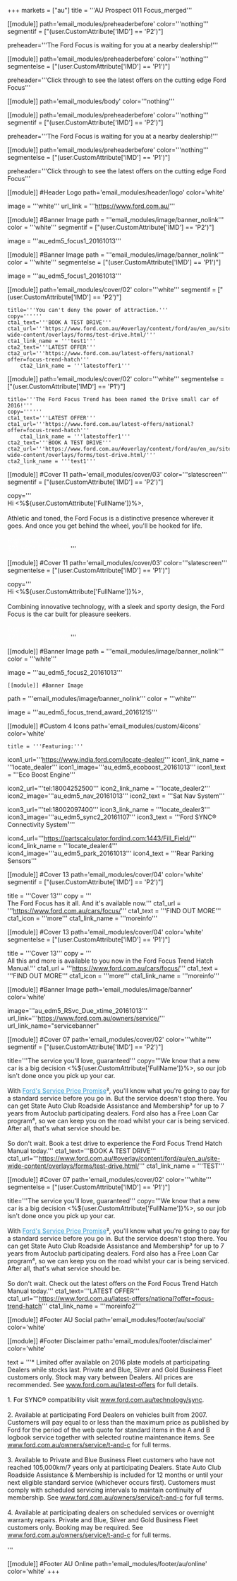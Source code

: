 +++
markets = ["au"]
title = '''AU Prospect 011 Focus_merged'''

[[module]]
path='email_modules/preheaderbefore'
color='''nothing'''
segmentif = ["(user.CustomAttribute['IMD'] == 'P2')"]

   preheader='''The Ford Focus is waiting for you at a nearby dealership!'''

[[module]]
path='email_modules/preheaderbefore'
color='''nothing'''
segmentelse = ["(user.CustomAttribute['IMD'] == 'P1')"]

   preheader='''Click through to see the latest offers on the cutting edge Ford Focus'''

[[module]]
path='email_modules/body'
color='''nothing'''

[[module]]
path='email_modules/preheaderbefore'
color='''nothing'''
segmentif = ["(user.CustomAttribute['IMD'] == 'P2')"]

   preheader='''The Ford Focus is waiting for you at a nearby dealership!'''

[[module]]
path='email_modules/preheaderbefore'
color='''nothing'''
segmentelse = ["(user.CustomAttribute['IMD'] == 'P1')"]

   preheader='''Click through to see the latest offers on the cutting edge Ford Focus'''

[[module]] #Header Logo
path='email_modules/header/logo'
color='white'

  image = '''white'''
  url_link = '''https://www.ford.com.au/'''

[[module]] #Banner Image
path = '''email_modules/image/banner_nolink'''
color = '''white'''
segmentif = ["(user.CustomAttribute['IMD'] == 'P2')"]

  image = '''au_edm5_focus1_20161013'''

[[module]] #Banner Image
path = '''email_modules/image/banner_nolink'''
color = '''white'''
segmentelse = ["(user.CustomAttribute['IMD'] == 'P1')"]

  image = '''au_edm5_focus1_20161013'''

[[module]]
path='email_modules/cover/02'
color='''white'''
segmentif = ["(user.CustomAttribute['IMD'] == 'P2')"]

    title='''You can't deny the power of attraction.'''
    copy=''''''
    cta1_text='''BOOK A TEST DRIVE'''
    cta1_url='''https://www.ford.com.au/#overlay/content/ford/au/en_au/site-wide-content/overlays/forms/test-drive.html/'''
  	cta1_link_name = '''test1'''
    cta2_text='''LATEST OFFER'''
    cta2_url='''https://www.ford.com.au/latest-offers/national?offer=focus-trend-hatch'''
		cta2_link_name = '''latestoffer1'''

[[module]]
path='email_modules/cover/02'
color='''white'''
segmentelse = ["(user.CustomAttribute['IMD'] == 'P1')"]

    title='''The Ford Focus Trend has been named the Drive small car of 2016!'''
    copy=''''''
    cta1_text='''LATEST OFFER'''
    cta1_url='''https://www.ford.com.au/latest-offers/national?offer=focus-trend-hatch'''
		cta1_link_name = '''latestoffer1'''
    cta2_text='''BOOK A TEST DRIVE'''
    cta2_url='''https://www.ford.com.au/#overlay/content/ford/au/en_au/site-wide-content/overlays/forms/test-drive.html/'''
  	cta2_link_name = '''test1'''

[[module]] #Cover 11
path='email_modules/cover/03'
color='''slatescreen'''
segmentif = ["(user.CustomAttribute['IMD'] == 'P2')"]

  copy='''<br />Hi <%${user.CustomAttribute['FullName']}%>,  <br /><br />
	Athletic and toned, the Ford Focus is a distinctive presence wherever it goes. And once you get behind the wheel, you'll be hooked for life. </span><br /><br /><span style="font-size:16px; color:#FFFFFF; font-family:Arial, Helvetica, sans-serif ;">Right now, the Ford Focus Trend Hatch Manual is available at $21,590* Driveaway</span>'''

[[module]] #Cover 11
path='email_modules/cover/03'
color='''slatescreen'''
segmentelse = ["(user.CustomAttribute['IMD'] == 'P1')"]

  copy='''<br />Hi <%${user.CustomAttribute['FullName']}%>,  <br /><br />
	Combining innovative technology, with a sleek and sporty design, the Ford Focus is the car built for pleasure seekers.</span><br /><br /><span style="font-size:16px; color:#FFFFFF; font-family:Arial, Helvetica, sans-serif ;">Right now, the Ford Focus Trend Hatch Manual is available at $21,590* Driveaway</span>'''

  [[module]] #Banner Image
path = '''email_modules/image/banner_nolink'''
color = '''white'''

  image = '''au_edm5_focus2_20161013'''

    [[module]] #Banner Image
path = '''email_modules/image/banner_nolink'''
color = '''white'''

  image = '''au_edm5_focus_trend_award_20161215'''


[[module]] #Custom 4 Icons
path='email_modules/custom/4icons'
color='white'

	title = '''Featuring:'''
  icon1_url='''https://www.india.ford.com/locate-dealer/'''
  icon1_link_name = '''locate_dealer'''
  icon1_image='''au_edm5_ecoboost_20161013'''
  icon1_text = '''Eco Boost Engine'''

  icon2_url='''tel:18004252500'''
  icon2_link_name = '''locate_dealer2'''
  icon2_image='''au_edm5_nav_20161013'''
  icon2_text = '''Sat Nav System'''

  icon3_url='''tel:18002097400'''
  icon3_link_name = '''locate_dealer3'''
  icon3_image='''au_edm5_sync2_20161107'''
  icon3_text = '''Ford SYNC® Connectivity System&#185;'''

  icon4_url='''https://partscalculator.fordind.com:1443/Fill_Field/'''
  icon4_link_name = '''locate_dealer4'''
  icon4_image='''au_edm5_park_20161013'''
  icon4_text = '''Rear Parking Sensors'''

[[module]] #Cover 13
path='email_modules/cover/04'
color='white'
segmentif = ["(user.CustomAttribute['IMD'] == 'P2')"]

  title = '''Cover 13'''
  copy = '''<br />The Ford Focus has it all. And it's available now.'''
  cta1_url = '''https://www.ford.com.au/cars/focus/'''
  cta1_text = '''FIND OUT MORE'''
  cta1_icon = '''more'''
  cta1_link_name = '''moreinfo'''

[[module]] #Cover 13
path='email_modules/cover/04'
color='white'
segmentelse = ["(user.CustomAttribute['IMD'] == 'P1')"]

title = '''Cover 13'''
  copy = '''<br />All this and more is available to you now in the Ford Focus Trend Hatch Manual.'''
  cta1_url = '''https://www.ford.com.au/cars/focus/'''
  cta1_text = '''FIND OUT MORE'''
  cta1_icon = '''more'''
  cta1_link_name = '''moreinfo'''


[[module]] #Banner Image
path='email_modules/image/banner'
color='white'

  image='''au_edm5_RSvc_Due_xtime_20161013'''
  url_link='''https://www.ford.com.au/owners/service/'''
	url_link_name="servicebanner"

[[module]] #Cover 07
path='email_modules/cover/02'
color='''white'''
segmentif = ["(user.CustomAttribute['IMD'] == 'P2')"]

  title='''The service you'll love, guaranteed'''
  copy='''We know that a new car is a big decision <%${user.CustomAttribute['FullName']}%>, so our job isn't done once you pick up your car.<br /><br />
	With <a href="https://www.ford.com.au/owners/service/calculator?edm" name="calculator" style="text-decoration:underline; color:#2d96cd">Ford's Service Price Promise</a>&#178;, you'll know what you're going to pay for a standard service before you go in. But the service doesn't stop there. You can get State Auto Club Roadside Assistance and Membership&#179; for up to 7 years from Autoclub participating dealers. Ford also has a Free Loan Car program&#8308;, so we can keep you on the road whilst your car is being serviced. After all, that's what service should be.<br /><br />
	So don't wait. Book a test drive to experience the Ford Focus Trend Hatch Manual today.'''
  cta1_text='''BOOK A TEST DRIVE'''
  cta1_url='''https://www.ford.com.au/#overlay/content/ford/au/en_au/site-wide-content/overlays/forms/test-drive.html/'''
  cta1_link_name = '''TEST'''

[[module]] #Cover 07
path='email_modules/cover/02'
color='''white'''
segmentelse = ["(user.CustomAttribute['IMD'] == 'P1')"]

  title='''The service you'll love, guaranteed'''
  copy='''We know that a new car is a big decision <%${user.CustomAttribute['FullName']}%>, so our job isn't done once you pick up your car.<br /><br />
	With <a href="https://www.ford.com.au/owners/service/calculator?edm" name="calculator" style="text-decoration:underline; color:#2d96cd">Ford's Service Price Promise</a>&#178;, you'll know what you're going to pay for a standard service before you go in. But the service doesn't stop there. You can get State Auto Club Roadside Assistance and Membership&#179; for up to 7 years from Autoclub participating dealers. Ford also has a Free Loan Car program&#8308;, so we can keep you on the road whilst your car is being serviced. After all, that's what service should be.<br /><br />
	So don't wait. Check out the latest offers on the Ford Focus Trend Hatch Manual today.'''
  cta1_text='''LATEST OFFER'''
  cta1_url='''https://www.ford.com.au/latest-offers/national?offer=focus-trend-hatch'''
  cta1_link_name = '''moreinfo2'''


[[module]] #Footer AU Social
path='email_modules/footer/au/social'
color='white'

[[module]] #Footer Disclaimer
path='email_modules/footer/disclaimer'
color='white'

 text = '''* Limited offer available on 2016 plate models at participating Dealers while stocks last. Private and Blue, Silver and Gold Business Fleet customers only. Stock may vary between Dealers. All prices are recommended. See <a href="https://www.ford.com.au/latest-offers/" name="latest_offer2" style="text-decoration:underline; color:#91a4b1">www.ford.com.au/latest-offers</a> for full details.<br /><br />
	1. For SYNC® compatibility visit <a href="https://www.ford.com.au/technology/sync/" name="sync" style="text-decoration:underline; color:#91a4b1">www.ford.com.au/technology/sync</a>.<br /><br />
	2. Available at participating Ford Dealers on vehicles built from 2007. Customers will pay equal to or less than the maximum price as published by Ford for the period of the web quote for standard items in the A and B logbook service together with selected routine maintenance items. See <a href="https://www.ford.com.au/owners/service/t-and-c/" name="term1" style="text-decoration:underline; color:#91a4b1">www.ford.com.au/owners/service/t-and-c</a> for full terms.<br /><br />
	3. Available to Private and Blue Business Fleet customers who have not reached 105,000km/7 years only at participating Dealers. State Auto Club Roadside Assistance & Membership is included for 12 months or until your next eligible standard service (whichever occurs first). Customers must comply with scheduled servicing intervals to maintain continuity of membership. See <a href="https://www.ford.com.au/owners/service/t-and-c/" name="term2" style="text-decoration:underline; color:#91a4b1">www.ford.com.au/owners/service/t-and-c</a> for full terms.<br /><br />
	4. Available at participating dealers on scheduled services or overnight warranty repairs. Private and Blue, Silver and Gold Business Fleet customers only. Booking may be required. See <a href="https://www.ford.com.au/owners/service/t-and-c/" name="term3" style="text-decoration:underline; color:#91a4b1">www.ford.com.au/owners/service/t-and-c</a> for full terms.<br /><br />'''

[[module]] #Footer AU Online
path='email_modules/footer/au/online'
color='white'
+++
